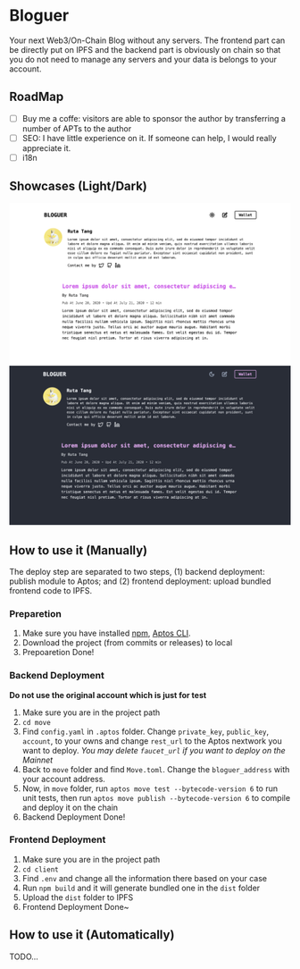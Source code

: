 # Bloguer

Your next Web3/On-Chain Blog without any servers. The frontend part can be directly put on IPFS and the backend part is obviously on chain so that you do not need to manage any servers and your data is belongs to your account.

## RoadMap
- [ ] Buy me a coffe: visitors are able to sponsor the author by transferring a number of APTs to the author
- [ ] SEO: I have little experience on it. If someone can help, I would really appreciate it.
- [ ] i18n

## Showcases (Light/Dark)

![showcase-home-light](./art/showcase-home-light.png)
![showcase-home-dark](./art/showcase-home-dark.png)

## How to use it (Manually)

The deploy step are separated to two steps, (1) backend deployment: publish module to Aptos; and (2) frontend deployment: upload bundled frontend code to IPFS.

### Preparetion

1. Make sure you have installed [npm](https://www.npmjs.com/), [Aptos CLI](https://github.com/aptos-labs/aptos-core/releases?q=cli&expanded=true).
2. Download the project (from commits or releases) to local
3. Prepoaretion Done!

### Backend Deployment

**Do not use the original account which is just for test**

1. Make sure you are in the project path
2. `cd move`
3. Find `config.yaml` in `.aptos` folder. Change `private_key`, `public_key`, `account`, to your owns and change `rest_url` to the Aptos nextwork you want to deploy. *You may delete `faucet_url` if you want to deploy on the Mainnet*
4. Back to `move` folder and find `Move.toml`. Change the `bloguer_address` with your account address.
5. Now, in `move` folder, run `aptos move test --bytecode-version 6` to run unit tests, then run `aptos move publish --bytecode-version 6` to compile and deploy it on the chain
6. Backend Deployment Done!

### Frontend Deployment
1. Make sure you are in the project path
2. `cd client`
3. Find `.env` and change all the information there based on your case
4. Run `npm build` and it will generate bundled one in the `dist` folder
5. Upload the `dist` folder to IPFS
6. Frontend Deployment Done~

## How to use it (Automatically)

TODO...

